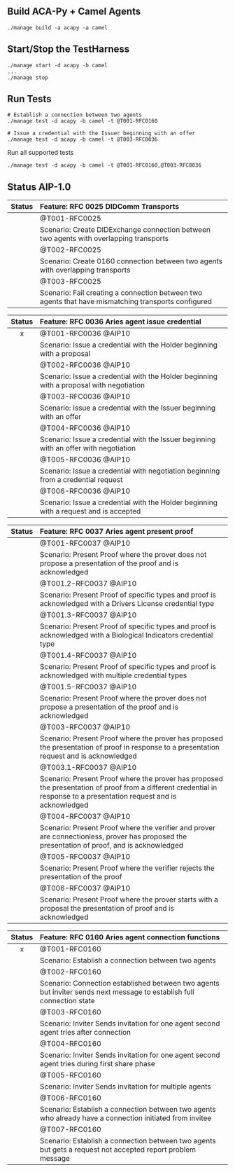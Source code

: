 ## Build ACA-Py + Camel Agents

```
./manage build -a acapy -a camel
```

## Start/Stop the TestHarness

```
./manage start -d acapy -b camel
...
./manage stop
```

## Run Tests

```
# Establish a connection between two agents
./manage test -d acapy -b camel -t @T001-RFC0160

# Issue a credential with the Issuer beginning with an offer
./manage test -d acapy -b camel -t @T003-RFC0036
```

Run all supported tests

```
./manage test -d acapy -b camel -t @T001-RFC0160,@T003-RFC0036
```

## Status AIP-1.0

| Status | Feature: RFC 0025 DIDComm Transports
|:------:|:-------------------------------------|
|        |  @T001-RFC0025
|        |  Scenario: Create DIDExchange connection between two agents with overlapping transports
|        |  @T002-RFC0025
|        |  Scenario: Create 0160 connection between two agents with overlapping transports
|        |  @T003-RFC0025
|        |  Scenario: Fail creating a connection between two agents that have mismatching transports configured

| Status | Feature: RFC 0036 Aries agent issue credential
|:------:|:-----------------------------------------------|
|   x    |  @T001-RFC0036 @AIP10
|        |  Scenario: Issue a credential with the Holder beginning with a proposal
|        |  @T002-RFC0036 @AIP10
|        |  Scenario: Issue a credential with the Holder beginning with a proposal with negotiation
|        |  @T003-RFC0036 @AIP10
|        |  Scenario: Issue a credential with the Issuer beginning with an offer
|        |  @T004-RFC0036 @AIP10
|        |  Scenario: Issue a credential with the Issuer beginning with an offer with negotiation
|        |  @T005-RFC0036 @AIP10
|        |  Scenario: Issue a credential with negotiation beginning from a credential request
|        |  @T006-RFC0036 @AIP10
|        |  Scenario: Issue a credential with the Holder beginning with a request and is accepted

| Status | Feature: RFC 0037 Aries agent present proof
|:------:|:--------------------------------------------|
|        |  @T001-RFC0037 @AIP10
|        |  Scenario: Present Proof where the prover does not propose a presentation of the proof and is acknowledged
|        |  @T001.2-RFC0037 @AIP10
|        |  Scenario: Present Proof of specific types and proof is acknowledged with a Drivers License credential type
|        |  @T001.3-RFC0037 @AIP10
|        |  Scenario: Present Proof of specific types and proof is acknowledged with a Biological Indicators credential type
|        |  @T001.4-RFC0037 @AIP10
|        |  Scenario: Present Proof of specific types and proof is acknowledged with multiple credential types
|        |  @T001.5-RFC0037 @AIP10
|        |  Scenario: Present Proof where the prover does not propose a presentation of the proof and is acknowledged
|        |  @T003-RFC0037 @AIP10
|        |  Scenario: Present Proof where the prover has proposed the presentation of proof in response to a presentation request and is acknowledged
|        |  @T003.1-RFC0037 @AIP10
|        |  Scenario: Present Proof where the prover has proposed the presentation of proof from a different credential in response to a presentation request and is acknowledged
|        |  @T004-RFC0037 @AIP10
|        |  Scenario: Present Proof where the verifier and prover are connectionless, prover has proposed the presentation of proof, and is acknowledged
|        |  @T005-RFC0037 @AIP10
|        |  Scenario: Present Proof where the verifier rejects the presentation of the proof
|        |  @T006-RFC0037 @AIP10
|        |  Scenario: Present Proof where the prover starts with a proposal the presentation of proof and is acknowledged

| Status | Feature: RFC 0160 Aries agent connection functions
|:------:|:---------------------------------------------------|
|   x    |  @T001-RFC0160
|        |  Scenario: Establish a connection between two agents
|        |  @T002-RFC0160
|        |  Scenario: Connection established between two agents but inviter sends next message to establish full connection state
|        |  @T003-RFC0160
|        |  Scenario: Inviter Sends invitation for one agent second agent tries after connection
|        |  @T004-RFC0160
|        |  Scenario: Inviter Sends invitation for one agent second agent tries during first share phase
|        |  @T005-RFC0160
|        |  Scenario: Inviter Sends invitation for multiple agents
|        |  @T006-RFC0160
|        |  Scenario: Establish a connection between two agents who already have a connection initiated from invitee
|        |  @T007-RFC0160
|        |  Scenario: Establish a connection between two agents but gets a request not accepted report problem message

